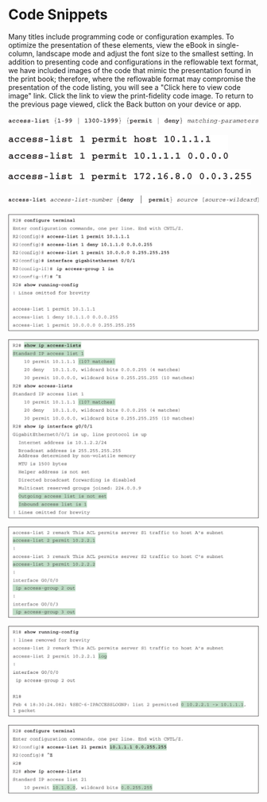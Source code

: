 # Code Snippets


Many titles include programming code or configuration examples. To optimize the presentation of these elements, view the eBook in single-column, landscape mode and adjust the font size to the smallest setting. In addition to presenting code and configurations in the reflowable text format, we have included images of the code that mimic the presentation found in the print book; therefore, where the reflowable format may compromise the presentation of the code listing, you will see a "Click here to view code image" link. Click the link to view the print-fidelity code image. To return to the previous page viewed, click the Back button on your device or app.

[![Images](images/vol2_f0121-01.jpg)](vol2_ch06.xhtml#f0121-01a)

[![Images](images/vol2_f0121-02.jpg)](vol2_ch06.xhtml#f0121-02a)

[![Images](images/vol2_f0124-01.jpg)](vol2_ch06.xhtml#f0124-01a)

[![Images](images/vol2_f0125-01.jpg)](vol2_ch06.xhtml#f0125-01a)

[![Images](images/vol2_f0126-01.jpg)](vol2_ch06.xhtml#f0126-01a)

[![Images](images/vol2_f0126-02.jpg)](vol2_ch06.xhtml#f0126-02a)

[![Images](images/vol2_f0128-01.jpg)](vol2_ch06.xhtml#f0128-01a)

[![Images](images/vol2_f0129-01.jpg)](vol2_ch06.xhtml#f0129-01a)

[![Images](images/vol2_f0132-01.jpg)](vol2_ch06.xhtml#f0132-01a)
